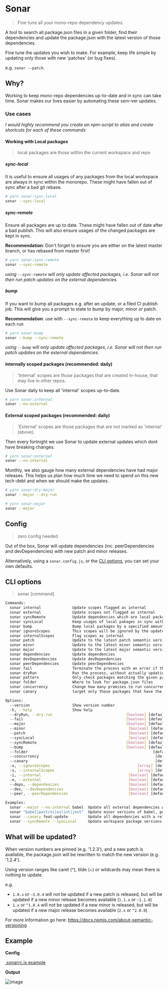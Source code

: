 # Sonar

> Fine tune all your mono-repo dependency updates.

A tool to search all package.json files in a given folder,
find their dependencies and update the package.json with the latest version of those dependencies.

Fine tune the updates you wish to make. For example, keep life simple by updating only those with new 'patches' (or bug fixes).

e.g. `sonar --patch`.

## Why?

Working to keep mono-repo dependencies up-to-date and in sync can take time.
Sonar makes our lives easier by automating these sem-ver updates.

### Use cases

_I would highly recommend you create an npm-script to alias and create shortcuts for each of these commands_

#### Working with Local packages

> local packages are those within the current workspace and repo

##### sync-local

It is useful to ensure all usages of any packages from the local workspace are always in sync within the monorepo. These might have fallen out of sync after a bad git rebase.

```sh
# yarn sonar:sync-local
sonar --sync-local
```

##### sync-remote

Ensure all packages are up to date. These might have fallen out of date after a bad publish. This will also ensure usages of the changed packages are kept in sync.

**Recommendation**: Don't forget to ensure you are either on the latest master branch, or has rebased from master first!

```sh
# yarn sonar:sync-remote
sonar --sync-remote
```

_using `--sync-remote` will only update affected packages, i.e. Sonar will not then run patch updates on the external dependencies._

##### bump

If you want to bump all packages e.g. after an update, or a filed CI publish job. This will give you a prompt to state to bump by major, minor or patch.

**Recommendation**: use with `--sync-remote` to keep everything up to date on each run

```sh
# yarn sonar:bump
sonar --bump --sync-remote
```

_using `--bump` will only update affected packages, i.e. Sonar will not then run patch updates on the external dependencies._

#### internally scoped packages (recommended: daily)

> 'Internal' scopes are those packages that are created in-house, that may live in other repos.

Use Sonar daily to keep all 'internal' scopes up-to-date.

```sh
# yarn sonar:internal
sonar --no-external
```

#### External scoped packages (recommended: daily)

> 'External' scopes are those packages that are not marked as 'internal' (above).

Then every fortnight we use Sonar to update external updates which dont have breaking changes.

```sh
# yarn sonar:external
sonar --no-internal
```

Monthly, we also gauge how many external dependencies have had major releases. This helps us plan how much time we need to spend on this new tech-debt and when we should make the updates.

```sh
# yarn sonar:dry-major
sonar --major --dry-run

# yarn sonar:major
sonar --major
```

## Config

> zero config needed

Out of the box, Sonar will update dependencies (inc. peerDependencies and devDependencies) with new patch and minor releases.

Alternatively, using a `sonar.config.js`, or the [CLI options](#cli-options), you can set your own defaults.

## CLI options

> sonar [command]

```sh
Commands:
  sonar internal              Update scopes flagged as internal
  sonar external              Update scopes not flagged as internal
  sonar syncRemote            Update dependencies which are local packages
  sonar syncLocal             Keep usages of local pakages in sync with the current versions
  sonar bump                  Bump local packages by a specified amount (major, minor or patch)
  sonar ignoreScopes          This scopes will be ignored by the updater
  sonar internalScopes        Flag scopes as internal
  sonar patch                 Update to the latest patch semantic version
  sonar minor                 Update to the latest minor semantic version
  sonar major                 Update to the latest major semantic version
  sonar dependencies          Update dependencies
  sonar devDependencies       Update devDependencies
  sonar peerDependencies      Update peerDependencies
  sonar fail                  Terminate the process with an error if there are out of date packages
  sonar dryRun                Run the process, without actually updating any files
  sonar pattern               Only check packages matching the given pattern
  sonar folder                Where to look for package.json files
  sonar concurrency           Change how many promises to run concurrently
  sonar canary                target only those packages that have the specified carnary release

Options:
  --version                   Show version number                      [boolean]
  -h, --help                  Show help                                [boolean]
  --dryRun, --dry-run                                 [boolean] [default: false]
  --fail                                              [boolean] [default: false]
  --major                                             [boolean] [default: false]
  --minor                                              [boolean] [default: true]
  --patch                                              [boolean] [default: true]
  --syncLocal                                          [boolean] [default: true]
  --syncRemote                                        [boolean] [default: false]
  --bump                                              [boolean] [default: false]
  --folder                                                        [default: "."]
  --concurrency                                                    [default: 10]
  --canary                                                         [default: ""]
  -x, --ignoreScopes                                       [array] [default: []]
  -s, --internalScopes                                     [array] [default: []]
  -i, --internal                                       [boolean] [default: true]
  -e, --external                                       [boolean] [default: true]
  --deps, --dependencies                               [boolean] [default: true]
  --dev, --devDependencies                             [boolean] [default: true]
  --peer, --peerDependencies                           [boolean] [default: true]

Examples:
  sonar --major --no-internal babel  Update all external dependencies with a name containing babel
  sonar "babel|postcss|eslint|jest"  Update minor versions of babel, postcss, eslint and jest dependencies
  sonar --canary feat-update         Update all dependencies with a release containing feat-update
  sonar --syncRemote --syncLocal     Update workspace package versions and ensure all useages are up-to-dae

```

## What will be updated?

When version numbers are pinned (e.g. '1.2.3'), and a new patch is available, the package.json will be rewritten to match the new version (e.g. '1.2.4').

Using version ranges like caret (^), tilde (~) or wildcards may mean there is nothing to update.

e.g.

- `1.0.x` or `~1.0.4` will not be updated if a new patch is released, but will be updated if a new minor release becomes available (`1.1.x` or `~1.1.0`)
- `1.x` or `^1.0.4` will not be updated if a new minor is released, but will be updated if a new major release becomes available (`2.x` or `^2.0.0`)

For more information go here: https://docs.npmjs.com/about-semantic-versioning

## Example

**Config**

[.sonarrc.js example](.sonarrc.example.js)

**Output**

![image](https://user-images.githubusercontent.com/1727939/75665226-bff54600-5c6b-11ea-8ee1-69885ea0c11d.png)
